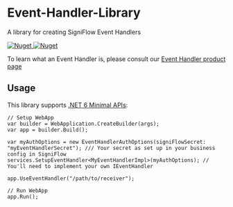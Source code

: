 # Event-Handler-Library
A library for creating SigniFlow Event Handlers

[![Nuget](https://img.shields.io/nuget/v/SigniFlow.EventHandler) ![Nuget](https://img.shields.io/nuget/dt/SigniFlow.EventHandler)](https://www.nuget.org/packages/SigniFlow.EventHandler/)

To learn what an Event Handler is, please consult our [Event Handler product page](https://www.signiflow.com/connect-with-eventhandler/)

## Usage

This library supports [.NET 6 Minimal APIs](https://learn.microsoft.com/en-us/aspnet/core/fundamentals/minimal-apis?view=aspnetcore-6.0):

```CSharp
// Setup WebApp
var builder = WebApplication.CreateBuilder(args);
var app = builder.Build();

var myAuthOptions = new EventHandlerAuthOptions(signiFlowSecret: "myEventHandlerSecret"); /// Your secret as set up in your business config in SigniFlow
services.SetupEventHandler<MyEventHandlerImpl>(myAuthOptions); // You'll need to implement your own IEventHandler

app.UseEventHandler("/path/to/receiver");

// Run WebApp
app.Run();
```
